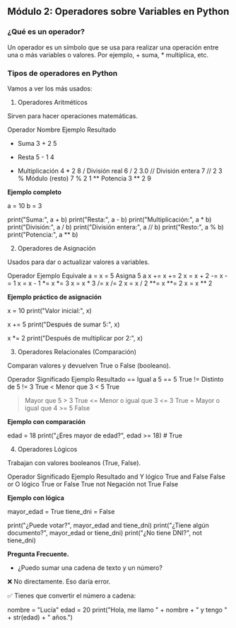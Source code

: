 ## Módulo 2: Operadores sobre Variables en Python



 ### ¿Qué es un operador?

Un operador es un símbolo que se usa para realizar una operación entre una o más variables o valores. Por ejemplo, + suma, * multiplica, etc.



### Tipos de operadores en Python

Vamos a ver los más usados:

1. Operadores Aritméticos

Sirven para hacer operaciones matemáticas.

Operador	Nombre	Ejemplo	Resultado
+	Suma	3 + 2	5
-	Resta	5 - 1	4
*	Multiplicación	4 * 2	8
/	División real	6 / 2	3.0
//	División entera	7 // 2	3
%	Módulo (resto)	7 % 2	1
**	Potencia	3 ** 2	9




**Ejemplo completo**

a = 10
b = 3

print("Suma:", a + b)
print("Resta:", a - b)
print("Multiplicación:", a * b)
print("División:", a / b)
print("División entera:", a // b)
print("Resto:", a % b)
print("Potencia:", a ** b)




2. Operadores de Asignación

Usados para dar o actualizar valores a variables.

Operador	Ejemplo	Equivale a
=	x = 5	Asigna 5 a x
+=	x += 2	x = x + 2
-=	x -= 1	x = x - 1
*=	x *= 3	x = x * 3
/=	x /= 2	x = x / 2
**=	x **= 2	x = x ** 2



 **Ejemplo práctico de asignación**

x = 10
print("Valor inicial:", x)

x += 5
print("Después de sumar 5:", x)

x *= 2
print("Después de multiplicar por 2:", x)




3. Operadores Relacionales (Comparación)

Comparan valores y devuelven True o False (booleano).

Operador	Significado	Ejemplo	Resultado
==	Igual a	5 == 5	True
!=	Distinto de	5 != 3	True
<	Menor que	3 < 5	True
>	Mayor que	5 > 3	True
<=	Menor o igual que	3 <= 3	True
>=	Mayor o igual que	4 >= 5	False




**Ejemplo con comparación**

edad = 18
print("¿Eres mayor de edad?", edad >= 18)  # True




4. Operadores Lógicos

Trabajan con valores booleanos (True, False).

Operador	Significado	Ejemplo	Resultado
and	Y lógico	True and False	False
or	O lógico	True or False	True
not	Negación	not True	False


**Ejemplo con lógica**

mayor_edad = True
tiene_dni = False

print("¿Puede votar?", mayor_edad and tiene_dni)
print("¿Tiene algún documento?", mayor_edad or tiene_dni)
print("¿No tiene DNI?", not tiene_dni)


**Pregunta Frecuente.**

- ¿Puedo sumar una cadena de texto y un número?

❌ No directamente. Eso daría error.

✅ Tienes que convertir el número a cadena:

nombre = "Lucía"
edad = 20
print("Hola, me llamo " + nombre + " y tengo " + str(edad) + " años.")
